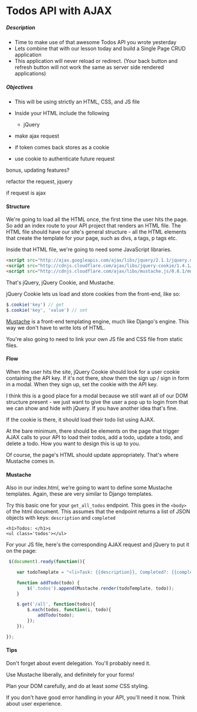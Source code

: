# Todos API with AJAX

##### Description

* Time to make use of that awesome Todos API you wrote yesterday
* Lets combine that with our lesson today and build a Single Page CRUD application
* This application will never reload or redirect. (Your back button and refresh button will not work the same as server side rendered applications)

##### Objectives

* This will be using strictly an HTML, CSS, and JS file
* Inside your HTML include the following
	* jQuery
	
* make ajax request
* if token comes back stores as a cookie
* use cookie to authenticate future request

bonus, updating features?


refactor the request, jquery 

if request is ajax 



#### Structure

We're going to load all the HTML once, the first time the user hits the page. So add an index route to your API project that renders an HTML file. The HTML file should have our site's general structure - all the HTML elements that create the template for your page, such as divs, a tags, p tags etc.

Inside that HTML file, we're going to need some JavaScript libraries.
```html
<script src="http://ajax.googleapis.com/ajax/libs/jquery/2.1.1/jquery.min.js"></script>
<script src="http://cdnjs.cloudflare.com/ajax/libs/jquery-cookie/1.4.1/jquery.cookie.min.js"></script>
<script src="http://cdnjs.cloudflare.com/ajax/libs/mustache.js/0.8.1/mustache.min.js"></script>
```

That's jQuery, jQuery Cookie, and Mustache.

jQuery Cookie lets us load and store cookies from the front-end, like so:
```js
$.cookie('key') // get
$.cookie('key', 'value') // set
```
[Mustache](https://github.com/janl/mustache.js) is a front-end templating engine, much like Django's engine. This way we don't have to write lots of HTML.

You're also going to need to link your own JS file and CSS file from static files.

#### Flow

When the user hits the site, jQuery Cookie should look for a user cookie containing the API key. If it's not there, show them the sign up / sign in form in a modal. When they sign up, set the cookie with the API key.

I think this is a good place for a modal because we still want all of our DOM structure present - we just want to give the user a pop up to login from that we can show and hide with jQuery. If you have another idea that's fine.

If the cookie is there, it should load their todo list using AJAX.

At the bare minimum, there should be elements on the page that trigger AJAX calls to your API to load their todos, add a todo, update a todo, and delete a todo. How you want to design this is up to you.

Of course, the page's HTML should update appropriately. That's where Mustache comes in.

#### Mustache

Also in our index.html, we're going to want to define some Mustache templates. Again, these are very similar to Django templates.

Try this basic one for your `get_all_todos` endpoint. This goes in the `<body>` of the html document. This assumes that the endpoint returns a list of JSON objects with keys: `description` and `completed`
```html
<h1>Todos: </h1>s
<ul class='todos'></ul>
```
For your JS file, here's the corresponding AJAX request and jQuery to put it on the page:
```js
 $(document).ready(function(){

 	var todoTemplate = "<li>Task: {{description}}, Completed?: {{completed}}</li>"

 	function addTodo(todo) {
 		$('.todos').append(Mustache.render(todoTemplate, todo));
 	}

	$.get('/all', function(todos){
		$.each(todos, function(i, todo){
			addTodo(todo);
		});
	});

});
```
#### Tips

Don't forget about event delegation. You'll probably need it.

Use Mustache liberally, and definitely for your forms!

Plan your DOM carefully, and do at least _some_ CSS styling.

If you don't have good error handling in your API, you'll need it now. Think about user experience.
